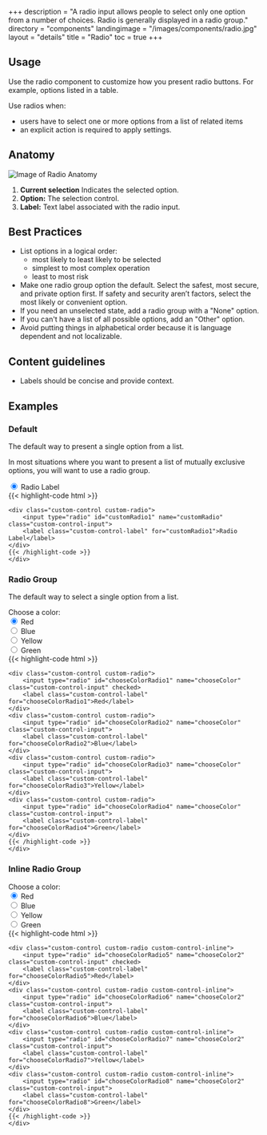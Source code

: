 +++
description = "A radio input allows people to select only one option from a number of choices. Radio is generally displayed in a radio group."
directory = "components"
landingimage = "/images/components/radio.jpg"
layout = "details"
title = "Radio"
toc = true
+++

## Usage
Use the radio component to customize how you present radio buttons. For example, options listed in a table.

Use radios when:

* users have to select one or more options from a list of related items
* an explicit action is required to apply settings.

## Anatomy

<img src="/images/components/radio-anatomy.jpg" alt="Image of Radio Anatomy" class="img-fluid d-block mx-auto" />

1. **Current selection** Indicates the selected option.
2. **Option:** The selection control.
3. **Label:** Text label associated with the radio input.

## Best Practices
* List options in a logical order:
  * most likely to least likely to be selected
  * simplest to most complex operation
  * least to most risk
* Make one radio group option the default. Select the safest, most secure, and private option first. If safety and security aren’t factors, select the most likely or convenient option.
* If you need an unselected state, add a radio group with a "None" option.
* If you can't have a list of all possible options, add an "Other" option.
* Avoid putting things in alphabetical order because it is language dependent and not localizable.

## Content guidelines
* Labels should be concise and provide context.


## Examples

### Default
The default way to present a single option from a list.

In most situations where you want to present a list of mutually exclusive options, you will want to use a radio group.

<div class="ds-code-example">
  <div class="ds-code-example__showcase">
    <div class="custom-control custom-radio">
        <input type="radio" id="customRadio1" name="customRadio" class="custom-control-input" checked>
        <label class="custom-control-label" for="customRadio1">Radio Label</label>
    </div>
  </div>
  <div class="ds-code-example__code">
    {{< highlight-code html >}}

    <div class="custom-control custom-radio">
        <input type="radio" id="customRadio1" name="customRadio" class="custom-control-input">
        <label class="custom-control-label" for="customRadio1">Radio Label</label>
    </div>
    {{< /highlight-code >}}
    </div>
</div>

### Radio Group
The default way to select a single option from a list.

<div class="ds-code-example">
  <div class="ds-code-example__showcase">
    Choose a color:
    <div class="custom-control custom-radio">
        <input type="radio" id="chooseColorRadio1" name="chooseColor" class="custom-control-input" checked>
        <label class="custom-control-label" for="chooseColorRadio1">Red</label>
    </div>
    <div class="custom-control custom-radio">
        <input type="radio" id="chooseColorRadio2" name="chooseColor" class="custom-control-input">
        <label class="custom-control-label" for="chooseColorRadio2">Blue</label>
    </div>
    <div class="custom-control custom-radio">
        <input type="radio" id="chooseColorRadio3" name="chooseColor" class="custom-control-input">
        <label class="custom-control-label" for="chooseColorRadio3">Yellow</label>
    </div>
    <div class="custom-control custom-radio">
        <input type="radio" id="chooseColorRadio4" name="chooseColor" class="custom-control-input">
        <label class="custom-control-label" for="chooseColorRadio4">Green</label>
    </div>
  </div>
  <div class="ds-code-example__code">
    {{< highlight-code html >}}

    <div class="custom-control custom-radio">
        <input type="radio" id="chooseColorRadio1" name="chooseColor" class="custom-control-input" checked>
        <label class="custom-control-label" for="chooseColorRadio1">Red</label>
    </div>
    <div class="custom-control custom-radio">
        <input type="radio" id="chooseColorRadio2" name="chooseColor" class="custom-control-input">
        <label class="custom-control-label" for="chooseColorRadio2">Blue</label>
    </div>
    <div class="custom-control custom-radio">
        <input type="radio" id="chooseColorRadio3" name="chooseColor" class="custom-control-input">
        <label class="custom-control-label" for="chooseColorRadio3">Yellow</label>
    </div>
    <div class="custom-control custom-radio">
        <input type="radio" id="chooseColorRadio4" name="chooseColor" class="custom-control-input">
        <label class="custom-control-label" for="chooseColorRadio4">Green</label>
    </div>
    {{< /highlight-code >}}
    </div>
</div>


### Inline Radio Group

<div class="ds-code-example">
  <div class="ds-code-example__showcase">
    Choose a color:
    <div class="custom-control custom-radio custom-control-inline">
        <input type="radio" id="chooseColorRadio5" name="chooseColor2" class="custom-control-input" checked>
        <label class="custom-control-label" for="chooseColorRadio5">Red</label>
    </div>
    <div class="custom-control custom-radio custom-control-inline">
        <input type="radio" id="chooseColorRadio6" name="chooseColor2" class="custom-control-input">
        <label class="custom-control-label" for="chooseColorRadio6">Blue</label>
    </div>
    <div class="custom-control custom-radio custom-control-inline">
        <input type="radio" id="chooseColorRadio7" name="chooseColor2" class="custom-control-input">
        <label class="custom-control-label" for="chooseColorRadio7">Yellow</label>
    </div>
    <div class="custom-control custom-radio custom-control-inline">
        <input type="radio" id="chooseColorRadio8" name="chooseColor2" class="custom-control-input">
        <label class="custom-control-label" for="chooseColorRadio8">Green</label>
    </div>
  </div>
  <div class="ds-code-example__code">
    {{< highlight-code html >}}

    <div class="custom-control custom-radio custom-control-inline">
        <input type="radio" id="chooseColorRadio5" name="chooseColor2" class="custom-control-input" checked>
        <label class="custom-control-label" for="chooseColorRadio5">Red</label>
    </div>
    <div class="custom-control custom-radio custom-control-inline">
        <input type="radio" id="chooseColorRadio6" name="chooseColor2" class="custom-control-input">
        <label class="custom-control-label" for="chooseColorRadio6">Blue</label>
    </div>
    <div class="custom-control custom-radio custom-control-inline">
        <input type="radio" id="chooseColorRadio7" name="chooseColor2" class="custom-control-input">
        <label class="custom-control-label" for="chooseColorRadio7">Yellow</label>
    </div>
    <div class="custom-control custom-radio custom-control-inline">
        <input type="radio" id="chooseColorRadio8" name="chooseColor2" class="custom-control-input">
        <label class="custom-control-label" for="chooseColorRadio8">Green</label>
    </div>
    {{< /highlight-code >}}
    </div>
</div>